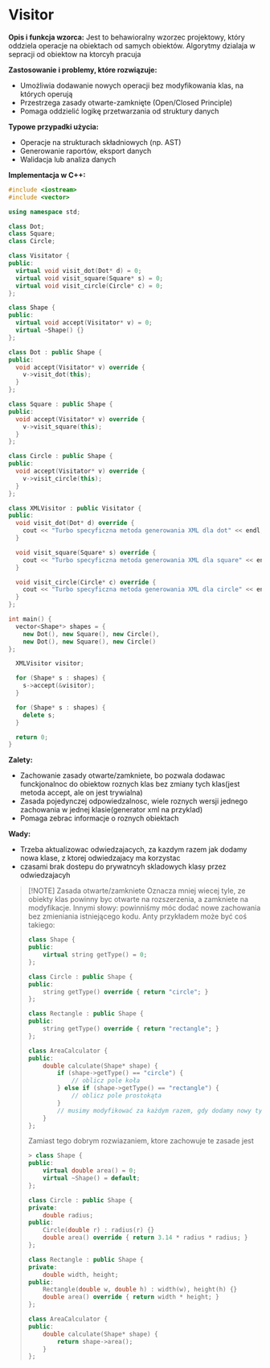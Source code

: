 # Visitor
**Opis i funkcja wzorca:**
Jest to behawioralny wzorzec projektowy, który oddziela operacje na obiektach od samych obiektów. Algorytmy dzialaja w sepracji od obiektow na ktorcyh pracuja


**Zastosowanie i problemy, które rozwiązuje:**

* Umożliwia dodawanie nowych operacji bez modyfikowania klas, na których operują
* Przestrzega zasady otwarte-zamknięte (Open/Closed Principle)
* Pomaga oddzielić logikę przetwarzania od struktury danych

**Typowe przypadki użycia:**

* Operacje na strukturach składniowych (np. AST)
* Generowanie raportów, eksport danych
* Walidacja lub analiza danych

**Implementacja w C++:**

```c++
#include <iostream>
#include <vector>

using namespace std;

class Dot;
class Square;
class Circle;

class Visitator {
public:
  virtual void visit_dot(Dot* d) = 0;
  virtual void visit_square(Square* s) = 0;
  virtual void visit_circle(Circle* c) = 0;
};

class Shape {
public:
  virtual void accept(Visitator* v) = 0;
  virtual ~Shape() {}
};

class Dot : public Shape {
public:
  void accept(Visitator* v) override {
    v->visit_dot(this);
  }
};

class Square : public Shape {
public:
  void accept(Visitator* v) override {
    v->visit_square(this);
  }
};

class Circle : public Shape {
public:
  void accept(Visitator* v) override {
    v->visit_circle(this);
  }
};

class XMLVisitor : public Visitator {
public:
  void visit_dot(Dot* d) override {
    cout << "Turbo specyficzna metoda generowania XML dla dot" << endl;
  }

  void visit_square(Square* s) override {
    cout << "Turbo specyficzna metoda generowania XML dla square" << endl;
  }

  void visit_circle(Circle* c) override {
    cout << "Turbo specyficzna metoda generowania XML dla circle" << endl;
  }
};

int main() {
  vector<Shape*> shapes = {
    new Dot(), new Square(), new Circle(),
    new Dot(), new Square(), new Circle()
};

  XMLVisitor visitor;

  for (Shape* s : shapes) {
    s->accept(&visitor);
  }

  for (Shape* s : shapes) {
    delete s;
  }

  return 0;
}

```

**Zalety:**

* Zachowanie zasady otwarte/zamkniete, bo pozwala dodawac funckjonalnoc do obiektow roznych klas bez zmiany tych klas(jest metoda accept, ale on jest trywialna)
* Zasada pojedynczej odpowiedzalnosc, wiele roznych wersji jednego zachowania w jednej klasie(generator xml na przyklad)
* Pomaga zebrac informacje o roznych obiektach

**Wady:**

* Trzeba aktualizowac odwiedzajacych, za kazdym razem jak dodamy nowa klase, z ktorej odwiedzajacy ma korzystac
* czasami brak dostepu do prywatncyh skladowych klasy przez odwiedzajacyh

> [!NOTE] Zasada otwarte/zamkniete
> Oznacza mniej wiecej tyle, ze obiekty klas powinny byc otwarte na rozszerzenia, a zamkniete na modyfikacje. Innymi słowy: powinniśmy móc dodać nowe zachowania bez zmieniania istniejącego kodu. Anty przykładem może być coś takiego:
> ```c++
> class Shape {
> public:
>     virtual string getType() = 0;
> };
> 
> class Circle : public Shape {
> public:
>     string getType() override { return "circle"; }
> };
> 
> class Rectangle : public Shape {
> public:
>     string getType() override { return "rectangle"; }
> };
> 
> class AreaCalculator {
> public:
>     double calculate(Shape* shape) {
>         if (shape->getType() == "circle") {
>             // oblicz pole koła
>         } else if (shape->getType() == "rectangle") {
>             // oblicz pole prostokąta
>         }
>         // musimy modyfikować za każdym razem, gdy dodamy nowy typ figury
>     }
> };
> ```
> Zamiast tego dobrym rozwiazaniem, ktore zachowuje te zasade jest
> ```c++
>> class Shape {
> public:
>     virtual double area() = 0;
>     virtual ~Shape() = default;
> };
> 
> class Circle : public Shape {
> private:
>     double radius;
> public:
>     Circle(double r) : radius(r) {}
>     double area() override { return 3.14 * radius * radius; }
> };
> 
> class Rectangle : public Shape {
> private:
>     double width, height;
> public:
>     Rectangle(double w, double h) : width(w), height(h) {}
>     double area() override { return width * height; }
> };
> 
> class AreaCalculator {
> public:
>     double calculate(Shape* shape) {
>         return shape->area();
>     }
> };
> ```